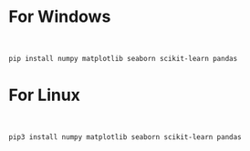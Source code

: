 # For Windows
</br>

```bash
pip install numpy matplotlib seaborn scikit-learn pandas
```

# For Linux
</br>

```bash
pip3 install numpy matplotlib seaborn scikit-learn pandas
```
